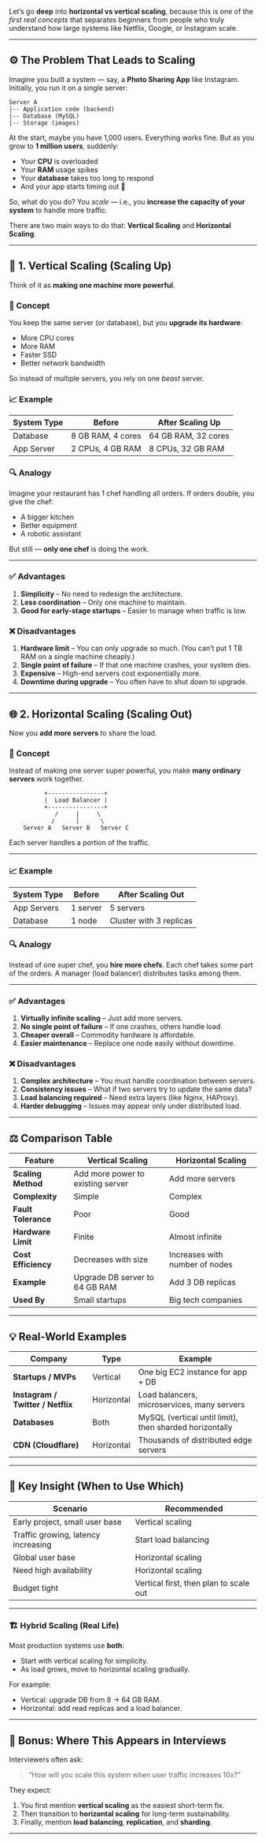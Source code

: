 Let’s go **deep** into **horizontal vs vertical scaling**, because this is one of the *first real concepts* that separates beginners from people who truly understand how large systems like Netflix, Google, or Instagram scale.

---

## ⚙️ The Problem That Leads to Scaling

Imagine you built a system — say, a **Photo Sharing App** like Instagram.
Initially, you run it on a single server:

```
Server A
|-- Application code (backend)
|-- Database (MySQL)
|-- Storage (images)
```

At the start, maybe you have 1,000 users. Everything works fine.
But as you grow to **1 million users**, suddenly:

* Your **CPU** is overloaded
* Your **RAM** usage spikes
* Your **database** takes too long to respond
* And your app starts timing out 🚨

So, what do you do?
You *scale* — i.e., you **increase the capacity of your system** to handle more traffic.

There are two main ways to do that:
**Vertical Scaling** and **Horizontal Scaling**.

---

## 🧱 1. Vertical Scaling (Scaling Up)

Think of it as **making one machine more powerful**.

### 🧩 Concept

You keep the same server (or database), but you **upgrade its hardware**:

* More CPU cores
* More RAM
* Faster SSD
* Better network bandwidth

So instead of multiple servers, you rely on one *beast* server.

### 📈 Example

| System Type | Before            | After Scaling Up    |
| ----------- | ----------------- | ------------------- |
| Database    | 8 GB RAM, 4 cores | 64 GB RAM, 32 cores |
| App Server  | 2 CPUs, 4 GB RAM  | 8 CPUs, 32 GB RAM   |

### 🔍 Analogy

Imagine your restaurant has 1 chef handling all orders.
If orders double, you give the chef:

* A bigger kitchen
* Better equipment
* A robotic assistant

But still — **only one chef** is doing the work.

---

### ✅ Advantages

1. **Simplicity** – No need to redesign the architecture.
2. **Less coordination** – Only one machine to maintain.
3. **Good for early-stage startups** – Easier to manage when traffic is low.

### ❌ Disadvantages

1. **Hardware limit** – You can only upgrade so much.
   (You can’t put 1 TB RAM on a single machine cheaply.)
2. **Single point of failure** – If that one machine crashes, your system dies.
3. **Expensive** – High-end servers cost exponentially more.
4. **Downtime during upgrade** – You often have to shut down to upgrade.

---

## 🌐 2. Horizontal Scaling (Scaling Out)

Now you **add more servers** to share the load.

### 🧩 Concept

Instead of making one server super powerful,
you make **many ordinary servers** work together.

```
          +----------------+
          |  Load Balancer |
          +----------------+
             /     |     \
            /      |      \
    Server A   Server B   Server C
```

Each server handles a portion of the traffic.

---

### 📈 Example

| System Type | Before   | After Scaling Out       |
| ----------- | -------- | ----------------------- |
| App Servers | 1 server | 5 servers               |
| Database    | 1 node   | Cluster with 3 replicas |

### 🔍 Analogy

Instead of one super chef, you **hire more chefs**.
Each chef takes some part of the orders.
A manager (load balancer) distributes tasks among them.

---

### ✅ Advantages

1. **Virtually infinite scaling** – Just add more servers.
2. **No single point of failure** – If one crashes, others handle load.
3. **Cheaper overall** – Commodity hardware is affordable.
4. **Easier maintenance** – Replace one node easily without downtime.

### ❌ Disadvantages

1. **Complex architecture** – You must handle coordination between servers.
2. **Consistency issues** – What if two servers try to update the same data?
3. **Load balancing required** – Need extra layers (like Nginx, HAProxy).
4. **Harder debugging** – Issues may appear only under distributed load.

---

## ⚖️ Comparison Table

| Feature             | Vertical Scaling                  | Horizontal Scaling             |
| ------------------- | --------------------------------- | ------------------------------ |
| **Scaling Method**  | Add more power to existing server | Add more servers               |
| **Complexity**      | Simple                            | Complex                        |
| **Fault Tolerance** | Poor                              | Good                           |
| **Hardware Limit**  | Finite                            | Almost infinite                |
| **Cost Efficiency** | Decreases with size               | Increases with number of nodes |
| **Example**         | Upgrade DB server to 64 GB RAM    | Add 3 DB replicas              |
| **Used By**         | Small startups                    | Big tech companies             |

---

## 💡 Real-World Examples

| Company                           | Type       | Example                                                 |
| --------------------------------- | ---------- | ------------------------------------------------------- |
| **Startups / MVPs**               | Vertical   | One big EC2 instance for app + DB                       |
| **Instagram / Twitter / Netflix** | Horizontal | Load balancers, microservices, many servers             |
| **Databases**                     | Both       | MySQL (vertical until limit), then sharded horizontally |
| **CDN (Cloudflare)**              | Horizontal | Thousands of distributed edge servers                   |

---

## 🧠 Key Insight (When to Use Which)

| Scenario                            | Recommended                            |
| ----------------------------------- | -------------------------------------- |
| Early project, small user base      | Vertical scaling                       |
| Traffic growing, latency increasing | Start load balancing                   |
| Global user base                    | Horizontal scaling                     |
| Need high availability              | Horizontal scaling                     |
| Budget tight                        | Vertical first, then plan to scale out |

---

### 🏗️ Hybrid Scaling (Real Life)

Most production systems use **both**:

* Start with vertical scaling for simplicity.
* As load grows, move to horizontal scaling gradually.

For example:

* Vertical: upgrade DB from 8 → 64 GB RAM.
* Horizontal: add read replicas and a load balancer.

---

## 🚀 Bonus: Where This Appears in Interviews

Interviewers often ask:

> “How will you scale this system when user traffic increases 10x?”

They expect:

1. You first mention **vertical scaling** as the easiest short-term fix.
2. Then transition to **horizontal scaling** for long-term sustainability.
3. Finally, mention **load balancing**, **replication**, and **sharding**.

---
